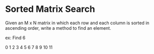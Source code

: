 # Sorted Matrix Search
Given an M x N matrix in which each row and each column is sorted in ascending order, write a method to find an element.

ex: Find 6

0  1  2  3
4  5  6  7
8  9  10 11